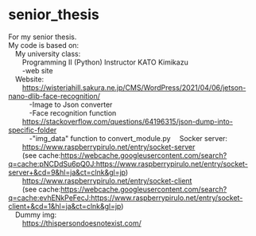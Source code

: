 # senior_thesis
For my senior thesis. <br />
My code is based on:<br />
&emsp;My university class:<br />
&emsp;&emsp;Programming Ⅱ (Python) Instructor KATO Kimikazu<br />
&emsp;&emsp;-web site<br />
&emsp;Website:<br />
&emsp;&emsp;https://wisteriahill.sakura.ne.jp/CMS/WordPress/2021/04/06/jetson-nano-dlib-face-recognition/<br />
&emsp;&emsp;&emsp;-Image to Json converter<br />
&emsp;&emsp;&emsp;-Face recognition function<br />
&emsp;&emsp;https://stackoverflow.com/questions/64196315/json-dump-into-specific-folder<br />
&emsp;&emsp;&emsp;-"img_data" function to convert_module.py
&emsp;Socker server:<br />
&emsp;&emsp;https://www.raspberrypirulo.net/entry/socket-server<br />
&emsp;&emsp;(see cache:https://webcache.googleusercontent.com/search?q=cache:pNCDdSu6pQ0J:https://www.raspberrypirulo.net/entry/socket-server+&cd=9&hl=ja&ct=clnk&gl=jp)<br />
&emsp;&emsp;https://www.raspberrypirulo.net/entry/socket-client<br />
&emsp;&emsp;(see cache:https://webcache.googleusercontent.com/search?q=cache:evhENkPeFecJ:https://www.raspberrypirulo.net/entry/socket-client+&cd=1&hl=ja&ct=clnk&gl=jp)<br />
&emsp;Dummy img:<br />
&emsp;&emsp;https://thispersondoesnotexist.com/<br />
